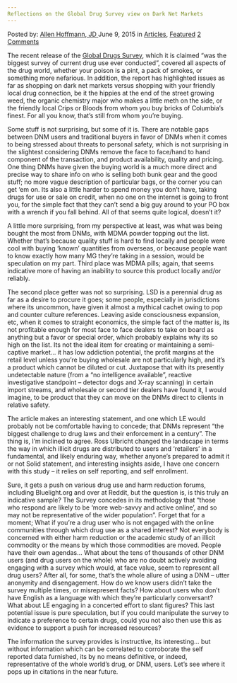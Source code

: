 ```yaml
---
Reflections on the Global Drug Survey view on Dark Net Markets
---
```

<article class="post-listing post-10645 post type-post status-publish format-standard has-post-thumbnail hentry category-deepdot-news tag-dark tag-drug tag-global tag-net tag-reflections tag-survey tag-view">
    <div class="post-inner">
    <p class="post-meta">
    <span>Posted by: <a href="https://www.deepdotweb.com/author/lionelhutz/" title="">Allen Hoffmann, JD </a></span>
    <span>June 9, 2015</span>
    <span>in <a href="https://www.deepdotweb.com/category/articles/" rel="category tag">Articles</a>, <a href="https://www.deepdotweb.com/category/deepdot-news/" rel="category tag">Featured</a></span>
    <span><a href="https://www.deepdotweb.com/2015/06/09/reflections-on-the-global-drug-survey-view-on-dark-net-markets/#comments">2 Comments</a></span>
    </p>
    <div class="clear"></div>
    <div class="entry">
    <p>The recent release of the <a href="http://www.globaldrugsurvey.com/the-global-drug-survey-2015-findings/">Global Drugs Survey</a>, which it is claimed “was the biggest survey of current drug use ever conducted”, covered all aspects of the drug world, whether your poison is a pint, a pack of smokes, or something more nefarious. In addition, the report has highlighted issues as far as shopping on dark net markets versus shopping with your friendly local drug connection, be it the hippies at the end of the street growing weed, the organic chemistry major who makes a little meth on the side, or the friendly local Crips or Bloods from whom you buy bricks of Columbia’s finest. For all you know, that’s still from whom you’re buying.</p>
    <p>Some stuff is not surprising, but some of it is. There are notable gaps between DNM users and traditional buyers in favor of DNMs when it comes to being stressed about threats to personal safety, which is not surprising in the slightest considering DNMs remove the face to face/hand to hand component of the transaction, and product availability, quality and pricing. One thing DNMs have given the buying world is a much more direct and precise way to share info on who is selling both bunk gear and the good stuff; no more vague description of particular bags, or the corner you can get ‘em on. Its also a little harder to spend money you don’t have, taking drugs for use or sale on credit, when no one on the internet is going to front you, for the simple fact that they can’t send a big guy around to your PO box with a wrench if you fall behind. All of that seems quite logical, doesn’t it?</p>
    <p>A little more surprising, from my perspective at least, was what was being bought the most from DNMs, with MDMA powder topping out the list. Whether that’s because quality stuff is hard to find locally and people were cool with buying ‘known’ quantities from overseas, or because people want to know exactly how many MG they’re taking in a session, would be speculation on my part. Third place was MDMA pills; again, that seems indicative more of having an inability to source this product locally and/or reliably.</p>
    <p>The second place getter was not so surprising. LSD is a perennial drug as far as a desire to procure it goes; some people, especially in jurisdictions where its uncommon, have given it almost a mythical cachet owing to pop and counter culture references. Leaving aside consciousness expansion, etc, when it comes to straight economics, the simple fact of the matter is, its not profitable enough for most face to face dealers to take on board as anything but a favor or special order, which probably explains why its so high on the list. Its not the ideal item for creating or maintaining a semi-captive market… it has low addiction potential, the profit margins at the retail level unless you’re buying wholesale are not particularly high, and it’s a product which cannot be diluted or cut. Juxtapose that with its presently undetectable nature (from a “no intelligence available”, reactive investigative standpoint – detector dogs and X-ray scanning) in certain import streams, and wholesale or second tier dealers have found it, I would imagine, to be product that they can move on the DNMs direct to clients in relative safety.</p>
    <p>The article makes an interesting statement, and one which LE would probably not be comfortable having to concede; that DNMs represent “the biggest challenge to drug laws and their enforcement in a century”. The thing is, I’m inclined to agree. Ross Ulbricht changed the landscape in terms the way in which illicit drugs are distributed to users and ‘retailers’ in a fundamental, and likely enduring way, whether anyone’s prepared to admit it or not Solid statement, and interesting insights aside, I have one concern with this study – it relies on self reporting, and self enrollment.</p>
    <p>Sure, it gets a push on various drug use and harm reduction forums, including Bluelight.org and over at Reddit, but the question is, is this truly an indicative sample? The Survey concedes in its methodology that “those who respond are likely to be ‘more web-savvy and active online’, and so may not be representative of the wider population”. Forget that for a moment; What if you’re a drug user who is not engaged with the online communities through which drug use as a shared interest? Not everybody is concerned with either harm reduction or the academic study of an illicit commodity or the means by which those commodities are moved. People have their own agendas… What about the tens of thousands of other DNM users (and drug users on the whole) who are no doubt actively avoiding engaging with a survey which would, at face value, seem to represent all drug users? After all, for some, that’s the whole allure of using a DNM – utter anonymity and disengagement. How do we know users didn’t take the survey multiple times, or misrepresent facts? How about users who don’t have English as a language with which they’re particularly conversant? What about LE engaging in a concerted effort to slant figures? This last potential issue is pure speculation, but if you could manipulate the survey to indicate a preference to certain drugs, could you not also then use this as evidence to support a push for increased resources?</p>
    <p>The information the survey provides is instructive, its interesting… but without information which can be correlated to corroborate the self reported data furnished, its by no means definitive, or indeed, representative of the whole world’s drug, or DNM, users. Let’s see where it pops up in citations in the near future.</p>
    </div>
    <span style="display:none"><a href="https://www.deepdotweb.com/tag/dark/" rel="tag">dark</a> <a href="https://www.deepdotweb.com/tag/drug/" rel="tag">drug</a> <a href="https://www.deepdotweb.com/tag/global/" rel="tag">global</a> <a href="https://www.deepdotweb.com/tag/net/" rel="tag">net</a> <a href="https://www.deepdotweb.com/tag/reflections/" rel="tag">reflections</a> <a href="https://www.deepdotweb.com/tag/survey/" rel="tag">survey</a> <a href="https://www.deepdotweb.com/tag/view/" rel="tag">view</a></span> <span style="display:none" class="updated">2015-06-09</span>
    <div style="display:none" class="vcard author" itemprop="author" itemscope itemtype="http://schema.org/Person"><strong class="fn" itemprop="name"><a href="https://www.deepdotweb.com/author/lionelhutz/" title="Posts by Allen Hoffmann, JD" rel="author">Allen Hoffmann, JD</a></strong></div>
    </div>
</article>

